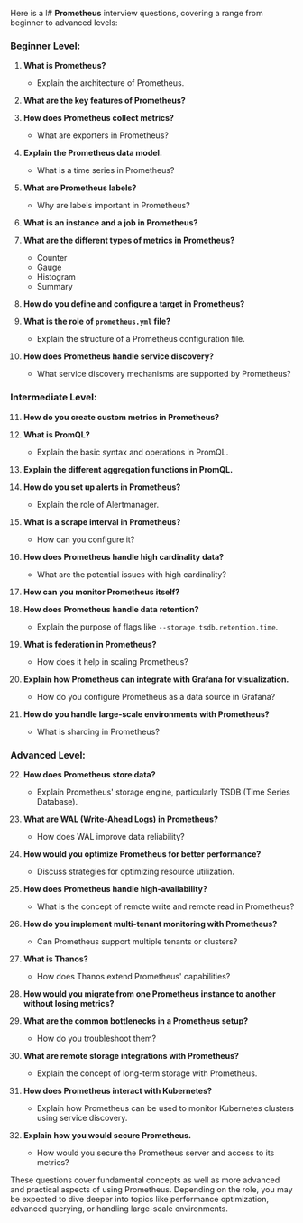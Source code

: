 Here is a l# **Prometheus** interview questions, covering a range from beginner to advanced levels:

### **Beginner Level:**
1. **What is Prometheus?**  
   - Explain the architecture of Prometheus.
   
2. **What are the key features of Prometheus?**

3. **How does Prometheus collect metrics?**
   - What are exporters in Prometheus?

4. **Explain the Prometheus data model.**
   - What is a time series in Prometheus?

5. **What are Prometheus labels?**
   - Why are labels important in Prometheus?

6. **What is an instance and a job in Prometheus?**

7. **What are the different types of metrics in Prometheus?**
   - Counter
   - Gauge
   - Histogram
   - Summary

8. **How do you define and configure a target in Prometheus?**

9. **What is the role of `prometheus.yml` file?**
   - Explain the structure of a Prometheus configuration file.

10. **How does Prometheus handle service discovery?**
    - What service discovery mechanisms are supported by Prometheus?

### **Intermediate Level:**

11. **How do you create custom metrics in Prometheus?**

12. **What is PromQL?**
    - Explain the basic syntax and operations in PromQL.

13. **Explain the different aggregation functions in PromQL.**

14. **How do you set up alerts in Prometheus?**
    - Explain the role of Alertmanager.

15. **What is a scrape interval in Prometheus?**
    - How can you configure it?

16. **How does Prometheus handle high cardinality data?**
    - What are the potential issues with high cardinality?

17. **How can you monitor Prometheus itself?**

18. **How does Prometheus handle data retention?**
    - Explain the purpose of flags like `--storage.tsdb.retention.time`.

19. **What is federation in Prometheus?**
    - How does it help in scaling Prometheus?

20. **Explain how Prometheus can integrate with Grafana for visualization.**
    - How do you configure Prometheus as a data source in Grafana?

21. **How do you handle large-scale environments with Prometheus?**
    - What is sharding in Prometheus?

### **Advanced Level:**

22. **How does Prometheus store data?**
    - Explain Prometheus' storage engine, particularly TSDB (Time Series Database).

23. **What are WAL (Write-Ahead Logs) in Prometheus?**
    - How does WAL improve data reliability?

24. **How would you optimize Prometheus for better performance?**
    - Discuss strategies for optimizing resource utilization.

25. **How does Prometheus handle high-availability?**
    - What is the concept of remote write and remote read in Prometheus?

26. **How do you implement multi-tenant monitoring with Prometheus?**
    - Can Prometheus support multiple tenants or clusters?

27. **What is Thanos?**
    - How does Thanos extend Prometheus' capabilities?

28. **How would you migrate from one Prometheus instance to another without losing metrics?**

29. **What are the common bottlenecks in a Prometheus setup?**
    - How do you troubleshoot them?

30. **What are remote storage integrations with Prometheus?**
    - Explain the concept of long-term storage with Prometheus.

31. **How does Prometheus interact with Kubernetes?**
    - Explain how Prometheus can be used to monitor Kubernetes clusters using service discovery.

32. **Explain how you would secure Prometheus.**
    - How would you secure the Prometheus server and access to its metrics?

These questions cover fundamental concepts as well as more advanced and practical aspects of using Prometheus. Depending on the role, you may be expected to dive deeper into topics like performance optimization, advanced querying, or handling large-scale environments.
